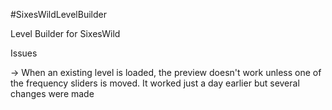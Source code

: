 #SixesWildLevelBuilder

Level Builder for SixesWild

Issues

-> When an existing level is loaded, the preview doesn't work unless one of the frequency sliders is moved. It worked just a day earlier but several changes were made 
